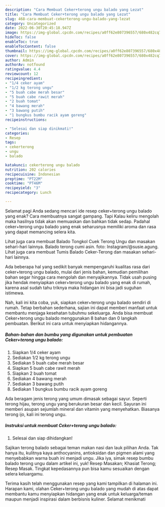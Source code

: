 ```yaml
---
description: "Cara Membuat Ceker+terong ungu balado yang Lezat"
title: "Cara Membuat Ceker+terong ungu balado yang Lezat"
slug: 468-cara-membuat-cekerterong-ungu-balado-yang-lezat
category: Uncategorized
date: 2022-06-30T20:45:18.947Z
image: https://img-global.cpcdn.com/recipes/a0ff62e807396557/680x482cq70/cekerterong-ungu-balado-foto-resep-utama.jpg
hideToc: false
enableToc: true
enableTocContent: false
thumbnail: https://img-global.cpcdn.com/recipes/a0ff62e807396557/680x482cq70/cekerterong-ungu-balado-foto-resep-utama.jpg
cover: https://img-global.cpcdn.com/recipes/a0ff62e807396557/680x482cq70/cekerterong-ungu-balado-foto-resep-utama.jpg
author: Admin
authorAv: notfound
ratingvalue: 4.4
reviewcount: 12
recipeingredient:
- "1/4 ceker ayam"
- "1/2 kg terong ungu"
- "5 buah cabe merah besar"
- "5 buah cabe rawit merah"
- "2 buah tomat"
- "4 bawang merah"
- "3 bawang putih"
- "1 bungkus bumbu racik ayam goreng"
recipeinstructions:

- "Selesai dan siap dinikmati!"
categories:
- Resep
tags:
- cekerterong
- ungu
- balado

katakunci: cekerterong ungu balado 
nutrition: 202 calories
recipecuisine: Indonesian
preptime: "PT22M"
cooktime: "PT46M"
recipeyield: "3"
recipecategory: Lunch

---
```



Selamat pagi Anda sedang mencari ide resep ceker+terong ungu balado yang enak? Cara membuatnya sangat gampang. Tapi Kalau keliru mengolah maka hasilnya tidak akan memuaskan dan bahkan tidak sedap. Padahal ceker+terong ungu balado yang enak seharusnya memiliki aroma dan rasa yang dapat memancing selera kita.


Lihat juga cara membuat Balado Tongkol Cuek Terong Ungu dan masakan sehari-hari lainnya. Balado terong cumi asin. foto: Instagram/@susie.agung. Lihat juga cara membuat Tumis Balado Ceker-Terong dan masakan sehari-hari lainnya.

Ada beberapa hal yang sedikit banyak mempengaruhi kualitas rasa dari ceker+terong ungu balado, mulai dari jenis bahan, kemudian pemilihan bahan segar hingga cara mengolah dan menyajikannya. Tidak usah pusing jika hendak menyiapkan ceker+terong ungu balado yang enak di rumah, karena asal sudah tahu triknya maka hidangan ini bisa jadi suguhan istimewa.


Nah, kali ini kita coba, yuk, siapkan ceker+terong ungu balado sendiri di rumah. Tetap berbahan sederhana, sajian ini dapat memberi manfaat untuk membantu menjaga kesehatan tubuhmu sekeluarga. Anda bisa membuat Ceker+terong ungu balado menggunakan 8 bahan dan 0 langkah pembuatan. Berikut ini cara untuk menyiapkan hidangannya.

<!--inarticleads1-->

##### Bahan-bahan dan bumbu yang digunakan untuk pembuatan Ceker+terong ungu balado:

1. Siapkan 1/4 ceker ayam
1. Sediakan 1/2 kg terong ungu
1. Sediakan 5 buah cabe merah besar
1. Siapkan 5 buah cabe rawit merah
1. Siapkan 2 buah tomat
1. Sediakan 4 bawang merah
1. Sediakan 3 bawang putih
1. Sediakan 1 bungkus bumbu racik ayam goreng


Ada beragam jenis terong yang umum dimasak sebagai sayur. Seperti terong hijau, terong ungu yang berukuran besar dan kecil. Sayuran ini memberi asupan sejumlah mineral dan vitamin yang menyehatkan. Biasanya terong ijo, kali ini terong ungu. 

<!--inarticleads2-->

##### Instruksi untuk membuat Ceker+terong ungu balado:


1. Selesai dan siap dihidangkan!

Sajikan terong balado sebagai teman makan nasi dan lauk pilihan Anda. Tak hanya itu, kulitnya kaya anthocyanins, antioksidan dan pigmen alami yang menyebabkan warna buah ini menjadi ungu. Jika iya, simak resep bumbu balado terong ungu dalam artikel ini, yuk! Resep Masakan; Khasiat Terong; Resep Masak. Tingkat kepedasannya pun bisa kamu sesuaikan dengan selera keluargamu. 

Terima kasih telah menggunakan resep yang kami tampilkan di halaman ini. Harapan kami, olahan Ceker+terong ungu balado yang mudah di atas dapat membantu kamu menyiapkan hidangan yang enak untuk keluarga/teman maupun menjadi inspirasi dalam berbisnis kuliner. Selamat menikmati
